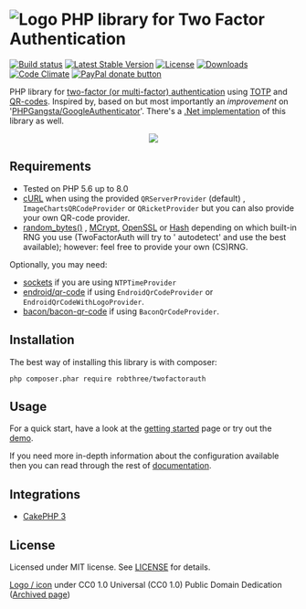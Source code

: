 # ![Logo](https://raw.githubusercontent.com/RobThree/TwoFactorAuth/master/logo.png) PHP library for Two Factor Authentication

[![Build status](https://img.shields.io/github/workflow/status/RobThree/TwoFactorAuth/Test/master?style=flat-square)](https://github.com/RobThree/TwoFactorAuth/actions?query=branch%3Amaster) [![Latest Stable Version](https://img.shields.io/packagist/v/robthree/twofactorauth.svg?style=flat-square)](https://packagist.org/packages/robthree/twofactorauth) [![License](https://img.shields.io/packagist/l/robthree/twofactorauth.svg?style=flat-square)](LICENSE) [![Downloads](https://img.shields.io/packagist/dt/robthree/twofactorauth.svg?style=flat-square)](https://packagist.org/packages/robthree/twofactorauth) [![Code Climate](https://img.shields.io/codeclimate/github/RobThree/TwoFactorAuth.svg?style=flat-square)](https://codeclimate.com/github/RobThree/TwoFactorAuth) [![PayPal donate button](http://img.shields.io/badge/paypal-donate-orange.svg?style=flat-square)](https://www.paypal.com/cgi-bin/webscr?cmd=_s-xclick&hosted_button_id=6MB5M2SQLP636 "Keep me off the streets")

PHP library for [two-factor (or multi-factor) authentication](http://en.wikipedia.org/wiki/Multi-factor_authentication)
using [TOTP](http://en.wikipedia.org/wiki/Time-based_One-time_Password_Algorithm)
and [QR-codes](http://en.wikipedia.org/wiki/QR_code). Inspired by, based on but most importantly an *improvement*
on '[PHPGangsta/GoogleAuthenticator](https://github.com/PHPGangsta/GoogleAuthenticator)'. There's
a [.Net implementation](https://github.com/RobThree/TwoFactorAuth.Net) of this library as well.

<p align="center">
<img src="https://raw.githubusercontent.com/RobThree/TwoFactorAuth/master/multifactorauthforeveryone.png">
</p>

## Requirements

* Tested on PHP 5.6 up to 8.0
* [cURL](http://php.net/manual/en/book.curl.php) when using the provided `QRServerProvider` (default)
  , `ImageChartsQRCodeProvider` or `QRicketProvider` but you can also provide your own QR-code provider.
* [random_bytes()](http://php.net/manual/en/function.random-bytes.php)
  , [MCrypt](http://php.net/manual/en/book.mcrypt.php), [OpenSSL](http://php.net/manual/en/book.openssl.php)
  or [Hash](http://php.net/manual/en/book.hash.php) depending on which built-in RNG you use (TwoFactorAuth will try to '
  autodetect' and use the best available); however: feel free to provide your own (CS)RNG.

Optionally, you may need:

* [sockets](https://www.php.net/manual/en/book.sockets.php) if you are using `NTPTimeProvider`
* [endroid/qr-code](https://github.com/endroid/qr-code) if using `EndroidQrCodeProvider`
  or `EndroidQrCodeWithLogoProvider`.
* [bacon/bacon-qr-code](https://github.com/Bacon/BaconQrCode) if using `BaconQrCodeProvider`.

## Installation

The best way of installing this library is with composer:

`php composer.phar require robthree/twofactorauth`

## Usage

For a quick start, have a look at the [getting started](https://robthree.github.io/TwoFactorAuth/getting-started.html)
page or try out the [demo](demo/demo.php).

If you need more in-depth information about the configuration available then you can read through the rest
of [documentation](https://robthree.github.io/TwoFactorAuth).

## Integrations

- [CakePHP 3](https://github.com/andrej-griniuk/cakephp-two-factor-auth)

## License

Licensed under MIT license. See [LICENSE](https://raw.githubusercontent.com/RobThree/TwoFactorAuth/master/LICENSE) for
details.

[Logo / icon](http://www.iconmay.com/Simple/Travel_and_Tourism_Part_2/luggage_lock_safety_baggage_keys_cylinder_lock_hotel_travel_tourism_luggage_lock_icon_465)
under CC0 1.0 Universal (CC0 1.0) Public Domain Dedication  ([Archived page](http://riii.nl/tm7ap))
